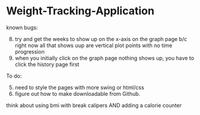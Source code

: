 # Weight-Tracking-Application

known bugs: 

8) try and get the weeks to show up on the x-axis on the graph page b/c right now all that shows uup are vertical plot points with no time progression 
9) when you initially click on the graph  page nothing shows up, you have to click the history page first

To do: 

5) need to style the pages with more swing or html/css
6) figure out how to make downloadable from Github.



think about using bmi with break calipers AND adding a calorie counter